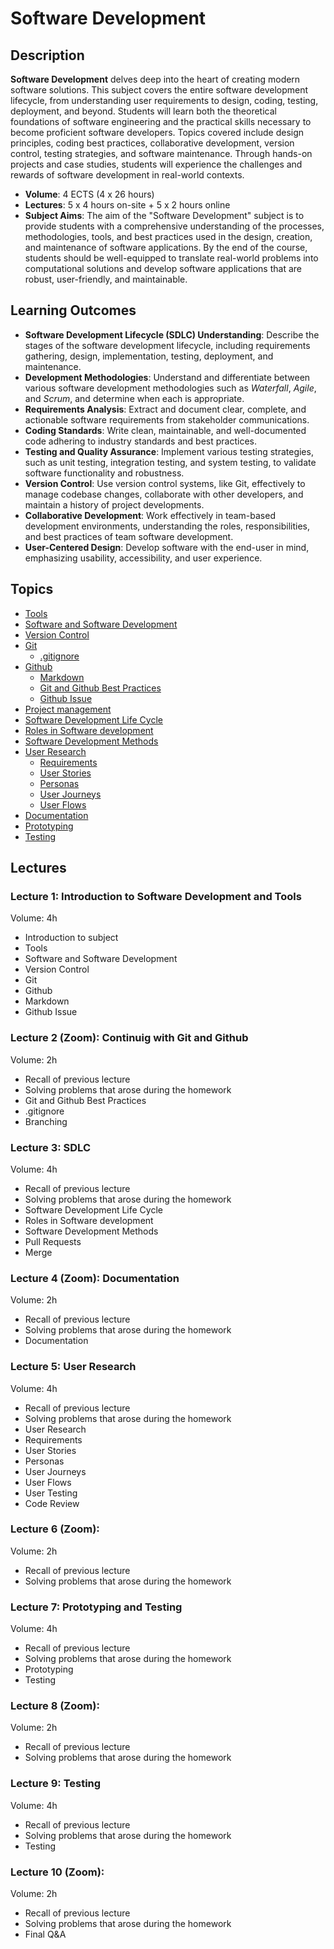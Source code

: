 # Software Development

## Description

**Software Development** delves deep into the heart of creating modern software solutions. This subject covers the entire software development lifecycle, from understanding user requirements to design, coding, testing, deployment, and beyond. Students will learn both the theoretical foundations of software engineering and the practical skills necessary to become proficient software developers. Topics covered include design principles, coding best practices, collaborative development, version control, testing strategies, and software maintenance. Through hands-on projects and case studies, students will experience the challenges and rewards of software development in real-world contexts.

- **Volume**: 4 ECTS (4 x 26 hours)
- **Lectures**: 5 x 4 hours on-site + 5 x 2 hours online
- **Subject Aims**: The aim of the "Software Development" subject is to provide students with a comprehensive understanding of the processes, methodologies, tools, and best practices used in the design, creation, and maintenance of software applications.
By the end of the course, students should be well-equipped to translate real-world problems into computational solutions and develop software applications that are robust, user-friendly, and maintainable.

## Learning Outcomes

- **Software Development Lifecycle (SDLC) Understanding**: Describe the stages of the software development lifecycle, including requirements gathering, design, implementation, testing, deployment, and maintenance.
- **Development Methodologies**: Understand and differentiate between various software development methodologies such as *Waterfall*, *Agile*, and *Scrum*, and determine when each is appropriate.
- **Requirements Analysis**: Extract and document clear, complete, and actionable software requirements from stakeholder communications.
- **Coding Standards**: Write clean, maintainable, and well-documented code adhering to industry standards and best practices.
- **Testing and Quality Assurance**: Implement various testing strategies, such as unit testing, integration testing, and system testing, to validate software functionality and robustness.
- **Version Control**: Use version control systems, like Git, effectively to manage codebase changes, collaborate with other developers, and maintain a history of project developments.
- **Collaborative Development**: Work effectively in team-based development environments, understanding the roles, responsibilities, and best practices of team software development.
- **User-Centered Design**: Develop software with the end-user in mind, emphasizing usability, accessibility, and user experience.

## Topics
- [Tools](./Topics/Tools/README.md)
- [Software and Software Development](./Topics/Software/README.md)
- [Version Control](./Topics/Version-Control/README.md)
- [Git](./Topics/Git/README.md)
  - [.gitignore](./Topics/Gitignore/README.md)
- [Github](./Topics/Github/README.md)
  - [Markdown](./Topics/Markdown/README.md)
  - [Git and Github Best Practices](./Topics/Git-Best-Practices/README.md)
  - [Github Issue](./Topics/Github-Issue/README.md)
- [Project management](./Topics/Project-Management/README.md)
- [Software Development Life Cycle](./Topics/SDLC/README.md)
- [Roles in Software development](./Topics/Roles/README.md)
- [Software Development Methods](./Topics/SDLC/README.md#common-sdlc-models)
- [User Research](./Topics/User-Research/README.md)
  - [Requirements](./Topics/Requirements/README.md)
  - [User Stories](./Topics/User-Stories/README.md)
  - [Personas](./Topics/Personas/README.md)
  - [User Journeys](./Topics/User-Journeys/README.md)
  - [User Flows](./Topics/User-Flows/README.md)
- [Documentation](./Topics/Documentation/README.md)
- [Prototyping](./Topics/Prototyping/README.md)
- [Testing](./Topics/Testing/README.md)

## Lectures

### Lecture 1: Introduction to Software Development and Tools

Volume: 4h

- Introduction to subject
- Tools
- Software and Software Development
- Version Control
- Git
- Github
- Markdown
- Github Issue

### Lecture 2 (Zoom): Continuig with Git and Github

Volume: 2h

- Recall of previous lecture
- Solving problems that arose during the homework
- Git and Github Best Practices
- .gitignore
- Branching

### Lecture 3: SDLC

Volume: 4h

- Recall of previous lecture
- Solving problems that arose during the homework
- Software Development Life Cycle
- Roles in Software development
- Software Development Methods
- Pull Requests
- Merge

### Lecture 4 (Zoom): Documentation

Volume: 2h

- Recall of previous lecture
- Solving problems that arose during the homework
- Documentation


### Lecture 5: User Research

Volume: 4h

- Recall of previous lecture
- Solving problems that arose during the homework
- User Research
- Requirements
- User Stories
- Personas
- User Journeys
- User Flows
- User Testing
- Code Review

### Lecture 6 (Zoom):

Volume: 2h

- Recall of previous lecture
- Solving problems that arose during the homework

### Lecture 7: Prototyping and Testing

Volume: 4h

- Recall of previous lecture
- Solving problems that arose during the homework
- Prototyping
- Testing

### Lecture 8 (Zoom):

Volume: 2h

- Recall of previous lecture
- Solving problems that arose during the homework

### Lecture 9: Testing

Volume: 4h

- Recall of previous lecture
- Solving problems that arose during the homework
- Testing

### Lecture 10 (Zoom):

Volume: 2h

- Recall of previous lecture
- Solving problems that arose during the homework
- Final Q&A

